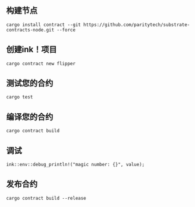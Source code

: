 ## 构建节点
```
cargo install contract --git https://github.com/paritytech/substrate-contracts-node.git --force
```
## 创建ink！项目
```
cargo contract new flipper
```
## 测试您的合约
```
cargo test
```
## 编译您的合约
```
cargo contract build
```
## 调试
```
ink::env::debug_println!("magic number: {}", value);
```
## 发布合约
```
cargo contract build --release
```